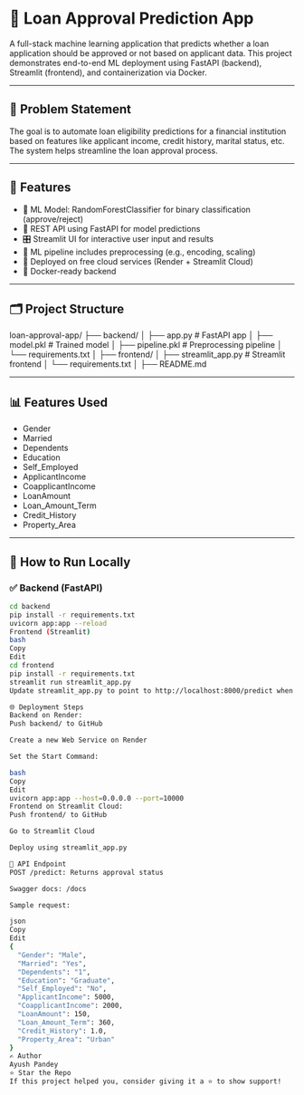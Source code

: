 # 🏦 Loan Approval Prediction App

A full-stack machine learning application that predicts whether a loan application should be approved or not based on applicant data. This project demonstrates end-to-end ML deployment using FastAPI (backend), Streamlit (frontend), and containerization via Docker.

---

## 🧠 Problem Statement

The goal is to automate loan eligibility predictions for a financial institution based on features like applicant income, credit history, marital status, etc. The system helps streamline the loan approval process.

---

## 📌 Features

- 🧠 ML Model: RandomForestClassifier for binary classification (approve/reject)
- 🔗 REST API using FastAPI for model predictions
- 🎛️ Streamlit UI for interactive user input and results
- 🧹 ML pipeline includes preprocessing (e.g., encoding, scaling)
- 🚀 Deployed on free cloud services (Render + Streamlit Cloud)
- 🐳 Docker-ready backend

---

## 🗂️ Project Structure

loan-approval-app/
├── backend/
│ ├── app.py # FastAPI app
│ ├── model.pkl # Trained model
│ ├── pipeline.pkl # Preprocessing pipeline
│ └── requirements.txt
│
├── frontend/
│ ├── streamlit_app.py # Streamlit frontend
│ └── requirements.txt
│
├── README.md


---

## 📊 Features Used

- Gender
- Married
- Dependents
- Education
- Self_Employed
- ApplicantIncome
- CoapplicantIncome
- LoanAmount
- Loan_Amount_Term
- Credit_History
- Property_Area

---

## 🔧 How to Run Locally

### ✅ Backend (FastAPI)
```bash
cd backend
pip install -r requirements.txt
uvicorn app:app --reload
Frontend (Streamlit)
bash
Copy
Edit
cd frontend
pip install -r requirements.txt
streamlit run streamlit_app.py
Update streamlit_app.py to point to http://localhost:8000/predict when running locally.

🌐 Deployment Steps
Backend on Render:
Push backend/ to GitHub

Create a new Web Service on Render

Set the Start Command:

bash
Copy
Edit
uvicorn app:app --host=0.0.0.0 --port=10000
Frontend on Streamlit Cloud:
Push frontend/ to GitHub

Go to Streamlit Cloud

Deploy using streamlit_app.py

📮 API Endpoint
POST /predict: Returns approval status

Swagger docs: /docs

Sample request:

json
Copy
Edit
{
  "Gender": "Male",
  "Married": "Yes",
  "Dependents": "1",
  "Education": "Graduate",
  "Self_Employed": "No",
  "ApplicantIncome": 5000,
  "CoapplicantIncome": 2000,
  "LoanAmount": 150,
  "Loan_Amount_Term": 360,
  "Credit_History": 1.0,
  "Property_Area": "Urban"
}
✍️ Author
Ayush Pandey
⭐️ Star the Repo
If this project helped you, consider giving it a ⭐️ to show support!
